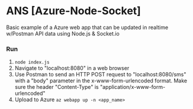 # ANS [Azure-Node-Socket]

Basic example of a Azure web app that can be updated in realtime w/Postman API data using Node.js & Socket.io

### Run
1. ` node index.js `
2. Navigate to "localhost:8080" in a web browser
3. Use Postman to send an HTTP POST request to "localhost:8080/sms" with a "body" parameter in the x-www-form-urlencoded format. Make sure the header "Content-Type" is "application/x-www-form-urlencoded"
4. Upload to Azure `az webapp up -n <app_name>` 
